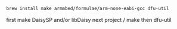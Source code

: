 ```sh
brew install make armmbed/formulae/arm-none-eabi-gcc dfu-util
```
first make DaisySP and/or libDaisy
next project / make
then dfu-util
